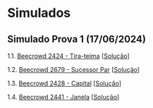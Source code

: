 # Simulados

## Simulado Prova 1 (17/06/2024)

1.1. [Beecrowd 2424 - Tira-teima](https://www.beecrowd.com.br/judge/pt/problems/view/2424) [[Solução](beecrowd_2424.c)]
   
1.2. [Beecrowd 2679 - Sucessor Par](https://www.beecrowd.com.br/judge/pt/problems/view/2679) [[Solução](beecrowd_2679.c)]

1.3. [Beecrowd 2428 - Capital](https://www.beecrowd.com.br/judge/pt/problems/view/2428) [[Solução](beecrowd_2428.c)]

1.4. [Beecrowd 2441 - Janela](https://www.beecrowd.com.br/judge/pt/problems/view/2441) [[Solução](beecrowd_2441.c)]
